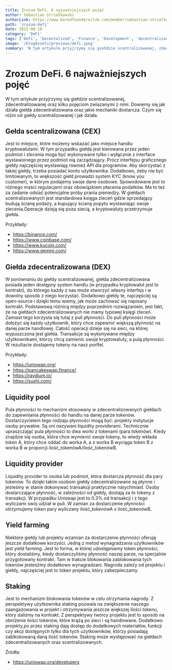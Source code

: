 ```yaml
---
title: Zrozum DeFi. 6 najważniejszych pojęć
author: Sebastian Strzałkowski
authorLink: https://www.boredfoundersclub.com/member/sebastian-strzalkowski
path: 'zrozum-defi'
date: 2022-08-10
category: 'DeFi'
tags: ['DeFi', 'Decentalized', 'Finance', 'Development', 'decentralizacja']
image: '/blogAssets/previews/defi.jpeg'
summary: 'W tym artykule przyjrzymy się giełdzie scentralizowanej, zdecentralizowanej oraz kilku pojęciom zwiazanymi z nimi.'
---
```


# Zrozum DeFi. 6 najważniejszych pojęć

W tym artykule przyjrzymy się giełdzie scentralizowanej, zdecentralizowanej oraz kilku pojęciom zwiazanymi z nimi. Dowiemy się jak działa giełda zdecentralizowana oraz jakie mechaniki dostarcza. Czym się różni od giełdy scentralizowanej i jak działa.

## Gełda scentralizowana (CEX)

Jest to miejsce, które możemy wskazać jako miejsce handlu kryptowalutami. W tym przypadku giełda jest kierowana przez jeden podmiot i zlecenia moga być wykonywane tylko i wyłącznie z interface wystawionego przez podmiot nią zarządzający. Prócz interfejsu graficznego giełdy najczęściej wystawiają również API dla programów. Aby skorzystać z takiej giełdy, trzeba posiadać konto użytkownika. Dodatkowo, żeby nie być limitowanym, to większość giełd prowadzi system KYC (know you customer), w którym podajemy swoje dane osobowe. Spowodowane jest to różnego maści regulacjami oraz obowiązkiem płacenia podatków. Ma to też za zadanie odsiać potencjalne próby prania pieniedzy. W giełdach scentralizowanych jest standardowa księga zleceń gdzie sprzedający budują ścianę podaży, a kupujący ścianę popytu wystawiając swoje zlecenia.Operacje dzieją się poza siecią, a kryptowaluty przetrzymuje giełda.

Przykłady:
* https://binance.com/
* https://www.coinbase.com/
* https://www.kucoin.com/
* https://www.gemini.com/

## Giełda zdecentralizowana (DEX)

W porównaniu do giełdy scentralizowanej, giełda zdecentralizowana posiada jeden dostępny system handlu (w przypadku kryptowalut jest to kontrakt), do którego każdy z nas może stworzyć własny interfejs i w dowolny sposób z niego korzystać. Dodatkowo giełdy te, najczęściej są open-source i dzięki temu wiemy, jak może zachować się napisany kontrakt. Podstawową różnicą między poprzednim rozwiązaniem, jest fakt, że na giełdach zdecentralizowanych nie mamy typowej księgi zleceń. Zamiast tego korzysta się tutaj z puli płynności. Do puli płynności może dołożyć się każdy użytkownik, który chce zapewnić większą płynność na danej parze handlowej. Całość operacji dzieje się na sieci, na której wypuszczona jest giełda. Transakcje są wykonywane między użytkownikami, którzy chcą zamienic swoje kryptowaluty, a pulą płynności. W rezultacie dostajemy tokeny na nasz portfel.

Przykłady:
* https://uniswap.org/
* https://pancakeswap.finance/
* https://raydium.io/
* https://sushi.com/

## Liquidity pool

Pula płynności to mechanizm stosowany w zdecentralizowanych giełdach do zapewniania płynności do handlu na danej parze tokenów. Dostarczycielem tego rodzaju płynności mogą być:
projekty
instytucje
osoby prywatne.
Są oni nazywani liquidity providerami.
Technicznie upraszczająć pula płynności to dwa worki z tokenami (para tokenów). Kiedy znajdzie się osoba, która chce wymienić swoje tokeny, to wtedy wkłada token A, który chce oddać do worka A, a z worka B wyciąga token B z worka B w proporcji ilość_tokenówA/ilość_tokenówB.

## Liquidity provider

Liquidity provider to osoba lub podmiot, która dostarcza płynność dla pary tokenów. To dzięki takim osobom giełdy zdecentralizowane są płynne i jesteśmy w stanie dokonywać transakcji praktycznie natychmiast. Osoby dostarczające płynność, w zależności od giełdy, dostają za to tokeny z transakcji. W przypadku Uniswap jest to 0.3% od transakcji i z tego wyliczami swój udział w puli. W zamian za dostarczenie płynności otrzymujemy token pary wyliczany ilość_tokenówA x ilość_tokenówB.

## Yield farming

Niektóre giełdy lub projekty wzamian za dostarczenie płynności oferuję jeszcze dodatkowe korzyści. Jedną z metod wynagradzania uzytkowników jest yield farming. Jest to forma, w której udostępniamy token płynności, który dostaliśmy, kiedy dostarczyliśmy płynność naszej parze, na specjalnie przygotowany kontrakt. Tam w trakcie blokowania zablokowania tych tokenów jesteśżmy dodatkowo wynagradzani. Nagroda zależy od projektu i giełdy, najczęściej jest to token projektu, który zabezpieczamy.

## Staking

Jest to mechanizm blokowania tokenów w celu otrzymania nagrody. Z perspektywy użytkownika staking pozwala na zwiększenie naszego zaangażowania w projekt i otrzymywania jeszcze większej ilości tokenu, który daliśmy na kontrakt.
Z perspektywy twórcy projektu jest to sposób na obniżenie ilości tokenów, które krążą po sieci i są handlowane. Dodatkowo projekty,po przez staking dają dostęp do dodatkowych materiałów, funkcji czy akcji dostępnych tylko dla tych użytkowników, którzy posiadają zablkokowaną daną ilość tokenów. Staking moze występować na giełdach zdecentralizowanych oraz scentralizowanych.

Źródła:
* https://uniswap.org/developers
